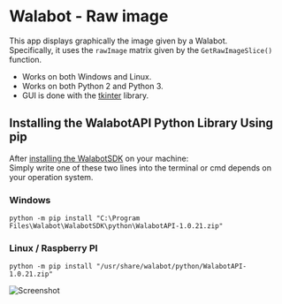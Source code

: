 # Walabot - Raw image

This app displays graphically the image given by a Walabot.  
Specifically, it uses the `rawImage` matrix given by the `GetRawImageSlice()` function.
* Works on both Windows and Linux.
* Works on both Python 2 and Python 3.
* GUI is done with the [tkinter](https://docs.python.org/3.5/library/tkinter.html) library.

## Installing the WalabotAPI Python Library Using pip

After [installing the WalabotSDK](http://walabot.com/getting-started) on your machine:  
Simply write one of these two lines into the terminal or cmd depends on your operation system.

### Windows
```
python -m pip install "C:\Program Files\Walabot\WalabotSDK\python\WalabotAPI-1.0.21.zip"
```

### Linux / Raspberry PI
```
python -m pip install "/usr/share/walabot/python/WalabotAPI-1.0.21.zip"
```

![Screenshot](https://raw.githubusercontent.com/Walabot-Projects/Walabot-RawImage/master/screenshot.png)
